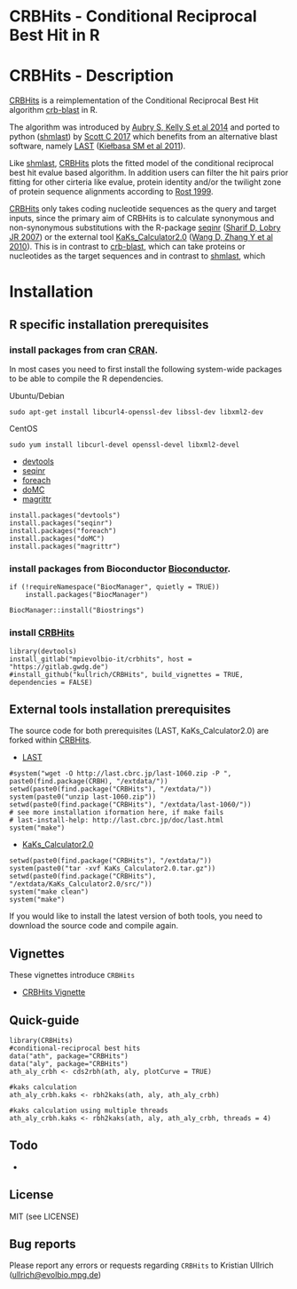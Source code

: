 CRBHits - Conditional Reciprocal Best Hit in R
=========
# CRBHits - Description

[CRBHits](https://github.com/kullrich/CRBHits) is a reimplementation of the Conditional Reciprocal Best Hit algorithm [crb-blast](https://github.com/cboursnell/crb-blast) in R.

The algorithm was introduced by [Aubry S, Kelly S et al 2014](http://www.plosgenetics.org/article/info%3Adoi%2F10.1371%2Fjournal.pgen.1004365) and ported to python ([shmlast](https://pypi.org/project/shmlast/)) by [Scott C 2017](https://joss.theoj.org/papers/10.21105/joss.00142) which benefits from an alternative blast software, namely [LAST](http://last.cbrc.jp/) ([Kiełbasa SM et al 2011](https://genome.cshlp.org/content/21/3/487.long)).

Like [shmlast](https://pypi.org/project/shmlast/), [CRBHits](https://github.com/kullrich/CRBHits) plots the fitted model of the conditional reciprocal best hit evalue based algorithm. In addition users can filter the hit pairs prior fitting for other cirteria like evalue, protein identity and/or the twilight zone of protein sequence alignments according to [Rost 1999](https://academic.oup.com/peds/article/12/2/85/1550637).

[CRBHits](https://github.com/kullrich/CRBHits) only takes coding nucleotide sequences as the query and target inputs, since the primary aim of CRBHits is to calculate synonymous and non-synonymous substitutions with the R-package [seqinr](https://cran.r-project.org/web/packages/seqinr/index.html) ([Sharif D, Lobry JR 2007](https://link.springer.com/chapter/10.1007/978-3-540-35306-5_10)) or the external tool [KaKs_Calculator2.0](https://sourceforge.net/projects/kakscalculator2/files/KaKs_Calculator2.0.tar.gz/download) ([Wang D, Zhang Y et al 2010](https://www.ncbi.nlm.nih.gov/pmc/articles/PMC5054116/)). This is in contrast to [crb-blast](https://github.com/cboursnell/crb-blast), which can take proteins or nucleotides as the target sequences and in contrast to [shmlast](https://pypi.org/project/shmlast/), which 

# Installation

## R specific installation prerequisites

### install packages from cran [CRAN](https://cran.r-project.org/web/packages/index.html).

In most cases you need to first install the following system-wide packages to be able to compile the R dependencies.

Ubuntu/Debian

```
sudo apt-get install libcurl4-openssl-dev libssl-dev libxml2-dev
```

CentOS

```
sudo yum install libcurl-devel openssl-devel libxml2-devel
```

- [devtools](https://cran.r-project.org/web/packages/devtools/index.html)
- [seqinr](https://cran.r-project.org/web/packages/seqinr/index.html)
- [foreach](https://cran.r-project.org/web/packages/foreach/index.html)
- [doMC](https://cran.r-project.org/web/packages/doMC/index.html)
- [magrittr](https://cran.r-project.org/web/packages/magrittr/index.html)

```
install.packages("devtools")
install.packages("seqinr")
install.packages("foreach")
install.packages("doMC")
install.packages("magrittr")
```

### install packages from Bioconductor [Bioconductor](https://www.bioconductor.org/).

```
if (!requireNamespace("BiocManager", quietly = TRUE))
    install.packages("BiocManager")

BiocManager::install("Biostrings")
```

### install [CRBHits](https://github.com/kullrich/CRBHits)

```
library(devtools)
install_gitlab("mpievolbio-it/crbhits", host = "https://gitlab.gwdg.de")
#install_github("kullrich/CRBHits", build_vignettes = TRUE, dependencies = FALSE)
```

## External tools installation prerequisites

The source code for both prerequisites (LAST, KaKs_Calculator2.0) are forked within [CRBHits](). 

- [LAST](http://last.cbrc.jp/)
```
#system("wget -O http://last.cbrc.jp/last-1060.zip -P ", paste0(find.package(CRBH), "/extdata/"))
setwd(paste0(find.package("CRBHits"), "/extdata/"))
system(paste0("unzip last-1060.zip"))
setwd(paste0(find.package("CRBHits"), "/extdata/last-1060/"))
# see more installation iformation here, if make fails
# last-install-help: http://last.cbrc.jp/doc/last.html
system("make")
```

- [KaKs_Calculator2.0](https://sourceforge.net/projects/kakscalculator2/files/KaKs_Calculator2.0.tar.gz/download)

```
setwd(paste0(find.package("CRBHits"), "/extdata/"))
system(paste0("tar -xvf KaKs_Calculator2.0.tar.gz"))
setwd(paste0(find.package("CRBHits"), "/extdata/KaKs_Calculator2.0/src/"))
system("make clean")
system("make")
```

If you would like to install the latest version of both tools, you need to download the source code and compile again. 

## Vignettes

These vignettes introduce `CRBHits`

- [CRBHits Vignette](https://github.com/kullrich/CRBHits/tree/master/vignettes/CRBHitsVignette.Rmd)

## Quick-guide

```
library(CRBHits)
#conditional-reciprocal best hits
data("ath", package="CRBHits")
data("aly", package="CRBHits")
ath_aly_crbh <- cds2rbh(ath, aly, plotCurve = TRUE)

#kaks calculation
ath_aly_crbh.kaks <- rbh2kaks(ath, aly, ath_aly_crbh)

#kaks calculation using multiple threads
ath_aly_crbh.kaks <- rbh2kaks(ath, aly, ath_aly_crbh, threads = 4)
```

## Todo
- 

## License

MIT (see LICENSE)

## Bug reports

Please report any errors or requests regarding `CRBHits` to Kristian Ullrich (ullrich@evolbio.mpg.de)
